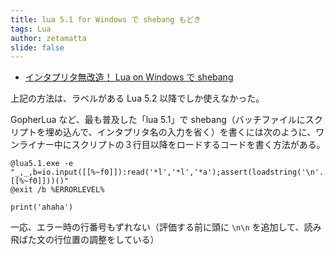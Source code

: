 ```yaml
---
title: lua 5.1 for Windows で shebang もどき
tags: Lua
author: zetamatta
slide: false
---
```

- [インタプリタ無改造！ Lua on Windows で shebang](https://qiita.com/hymkor/items/4f0c1d4c3f1fa76d8e4c)

上記の方法は、ラベルがある Lua 5.2 以降でしか使えなかった。

GopherLua など、最も普及した「lua 5.1」で shebang（バッチファイルにスクリプトを埋め込んで、インタプリタ名の入力を省く）を書くには次のように、ワンライナー中にスクリプトの３行目以降をロードするコードを書く方法がある。

```
@lua5.1.exe -e "_,_,b=io.input([[%~f0]]):read('*l','*l','*a');assert(loadstring('\n'..b,[[%~f0]]))()"
@exit /b %ERRORLEVEL%

print('ahaha')
```

一応、エラー時の行番号もずれない（評価する前に頭に `\n\n` を追加して、読み飛ばた文の行位置の調整をしている）

